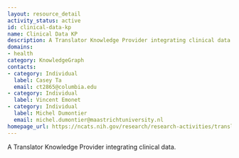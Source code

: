 ```yaml
---
layout: resource_detail
activity_status: active
id: clinical-data-kp
name: Clinical Data KP
description: A Translator Knowledge Provider integrating clinical data.
domains:
- health
category: KnowledgeGraph
contacts:
- category: Individual
  label: Casey Ta
  email: ct2865@columbia.edu
- category: Individual
  label: Vincent Emonet
- category: Individual
  label: Michel Dumontier
  email: michel.dumontier@maastrichtuniversity.nl
homepage_url: https://ncats.nih.gov/research/research-activities/translator/projects
---
```


A Translator Knowledge Provider integrating clinical data.
